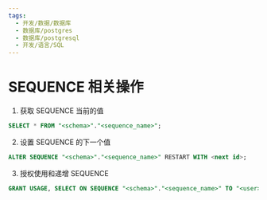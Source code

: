 ```yaml
---
tags:
  - 开发/数据/数据库
  - 数据库/postgres
  - 数据库/postgresql
  - 开发/语言/SQL
---
```


# SEQUENCE 相关操作

1. 获取 SEQUENCE 当前的值

```sql
SELECT * FROM "<schema>"."<sequence_name>";
```

2. 设置 SEQUENCE 的下一个值

```sql
ALTER SEQUENCE "<schema>"."<sequence_name>" RESTART WITH <next id>;
```

3. 授权使用和递增 SEQUENCE

```sql
GRANT USAGE, SELECT ON SEQUENCE "<schema>"."<sequence_name>" TO "<user>";
```
